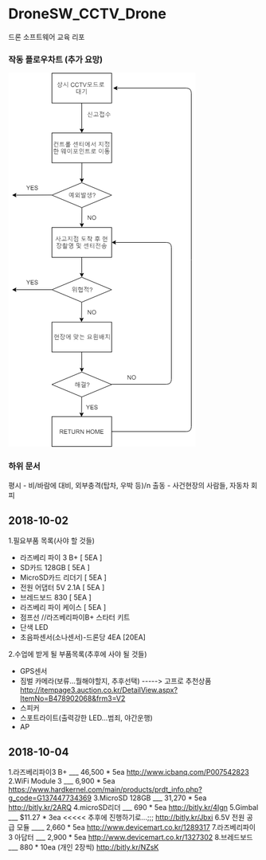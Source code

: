 # DroneSW_CCTV_Drone
드론 소프트웨어 교육 리포

### 작동 플로우차트 (추가 요망)

![Process Chart](/Misc/DroneActionProcess.png)

### 하위 문서
평시 - 비/바람에 대비, 외부충격(탑차, 우박 등)/n
출동 - 사건현장의 사람들, 자동차 회피



## 2018-10-02
1.필요부품 목록(사야 할 것들)
- 라즈베리 파이 3 B+ [ 5EA ]
- SD카드 128GB [ 5EA ]
- MicroSD카드 리더기 [ 5EA ]
- 전원 어댑터 5V 2.1A [ 5EA ]
- 브레드보드 830 [ 5EA ]
- 라즈베리 파이 케이스 [ 5EA ]
- 점프선               //라즈베리파이B+ 스타터 키트
- 단색 LED
- 초음파센서(소나센서)-드론당 4EA [20EA]


2.수업에 받게 될 부품목록(추후에 사야 될 것들)
- GPS센서
- 짐벌 카메라(보류...뭘해야할지, 추후선택)
  -----> 고프로 추천상품 http://itempage3.auction.co.kr/DetailView.aspx?ItemNo=B478902068&frm3=V2
- 스피커
- 스포트라이트(출력강한 LED...범죄, 야간운행)
- AP



## 2018-10-04
1.라즈베리파이3 B+ ___ 46,500 * 5ea
  http://www.icbanq.com/P007542823
2.WiFi Module 3 ___ 6,900 * 5ea
  https://www.hardkernel.com/main/products/prdt_info.php?g_code=G137447734369
3.MicroSD 128GB ___ 31,270 * 5ea
  http://bitly.kr/2ARQ
4.microSD리더 ___ 690 * 5ea
  http://bitly.kr/4Ign
5.Gimbal ___ $11.27 * 3ea    <<<<< 추후에 진행하기로...;;;
  http://bitly.kr/Jbxi
6.5V 전원 공급 모듈 ____ 2,660 * 5ea
  http://www.devicemart.co.kr/1289317
7.라즈베리파이3 아답터 ___ 2,900 * 5ea
  http://www.devicemart.co.kr/1327302
8.브레드보드 ___ 880 * 10ea (개인 2장씩)
  http://bitly.kr/NZsK
